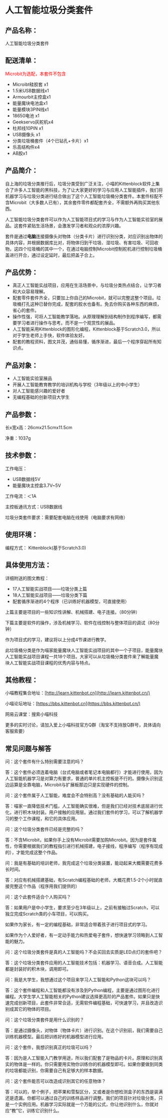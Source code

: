 # 人工智能垃圾分类套件



## 产品名称：

人工智能垃圾分类套件



## 配送清单：

<p style= "color:red";>Microbit为选配，本套件不包含</p>

- Microibt硅胶套 x1
- 1.5米USB数据线x1
- Armourbit主控盒x1
- 能量魔块电池盒x1
- 能量模块3PIN线x1
- 18650电池 x1
- Geekservo灰舵机x4
- 杜邦线10PIN x1
- USB摄像头 x1
- 分类垃圾桶套件（4个已钻孔+卡片）x1
- 乐高结构件x4
- AB胶x1



## 产品简介：

自上海的垃圾分类推行后，垃圾分类受到广泛关注，小喵的Kittenblock软件上集合了许多人工智能的黑科技，为了让大家更好的学习与应用人工智能插件，我们将机器学习与垃圾分类进行结合做出了这个人工智能垃圾桶分类套件。本套件标配不含Microbit（大多数人已有），其余套件零件都配套齐全，不需额外再购买其他东西。

人工智能垃圾分类套件可以作为人工智能项目式的学习与作为人工智能实验室的展品。这套件紧贴生活场景，会激发学习者和观众的浓厚兴趣。

套件是通过**电脑**连接摄像头对物体（分类卡片）进行识别分类，对应识别出物体的具体内容，并根据数据库比对，将物体归到干垃圾、湿垃圾、有害垃圾、可回收物，这四个垃圾桶的其中一个，在通过电脑控制Microbit控制舵机进行控制垃圾桶盖进行开合，通过设定延时，最后把盖子合上。



## 产品优势：

- 真正人工智能实战项目，应用在生活场景中，与垃圾分类热点结合，让学习者和大众容易理解。
- 配套零件套件齐全，只要加上你自己的Microbit，就可以完整这整个项目。垃圾桶打孔这种已替你完成，配套的胶水也备有。免去你购买各种东西的麻烦，省心的套件。
- 操作性强，可将人工智能教学落地。从原理理解到结构制作到程序编写，都需要学习者进行操作与思考。而不是一个观赏性的展品。
- 人工智能采用Kittenblock的图形化编程，Kittenblock基于Scratch3.0，所以对于学生老师上手快，软件体验友好。
- 配套的教程资料，图文并茂，通俗易懂，循序渐进，最后一个程序穿起所有知识点。



## 产品对象：

- 人工智能实验室展品
- 开展人工智能教育教学的培训机构与学校（3年级以上的中小学生）
- 对人工智能感兴趣的爱好者
- 无编程基础的创新项目大学生



## 产品参数：

长x宽x高：26cmx21.5cmx11.5cm

净重：1037g



## 技术参数：

工作电压：

- USB数据线5V
- 能量魔块主控盒3.7V~5V

工作电流：＜1A

主控板通讯方式：USB数据线

垃圾分类套件要求：需要配套电脑在线使用（电脑要求有网络）



## 使用环境：

编程方式： Kittenblock(基于Scratch3.0)



## 具体使用方法：

详细附送的图文教程：

- 17人工智能实战项目——垃圾分类上篇
- 18人工智能实战项目——垃圾分类下篇
- 配套循序渐进的4个程序（已训练好机器模型，可直接使用）



上篇主要是项目的一些知识性讲解、机械搭建、电子连接。（80分钟）

下篇主要是软件的操作，涉及机械学习、软件在线控制与整体项目的调试（80分钟）

作为项目式的学习，建议将以上分成4节课进行教学。



此垃圾桶分类是作为喵家能量魔块人工智能实战项目的其中一个子项目，能量魔块人工智能实战项目课程一共18个项目。大家可以从垃圾桶分类套件来了解能量魔块人工智能实战项目课程的优秀内容与特点。



## 其他教程：

小喵教程集合地址：[http://learn.kittenbot.cn](http://learn.kittenbot.cn/)

小喵论坛地址：[https://bbs.kittenbot.cn](https://bbs.kittenbot.cn/)

网易云课堂：搜索小喵科技

更多的实时讨论，请加入爱上小喵科技官方Q群（淘宝不支持放Q群号，具体请向客服索要）



## 常见问题与解答

问：这个套件有什么特别需要注意的吗？

答：这个套件必须连着电脑（台式电脑或者笔记本电脑都行）才能进行使用，因为人工智能机器学习是对算力有要求，普通的单片机主控板是不行的。摄像头识别这边运算是全靠电脑，Microbit与扩展板那边只是实现硬件的控制。



问：这个套件属于人工智能，难度会不会特别高？没有基础的人能买吗？

答：喵家一直降低技术门槛，人工智能确实很难，但是我们已经对技术底层进行优化，进行积木块封装。用户接触的应用层。通过我们套件的学习，可以了解机器学习的整个工作课程，和它的具体应用。



问：这个垃圾分类套件已经是完整的吗？

答：不含Microbit，如果你手上没有Microbit需要加购Microbit。因为是套件属性，你需要根据我们的教程指引进行机械搭建，电子接线，程序编写（程序有现成的），才能完成这整个作品。



问：我是有基础的培训老师，我完成这个垃圾分类装置，能动起来大概需要花费多长时间。

答：对应有机械搭建基础，有Scratch编程基础的老师，大概花费1.5-2个小时就直接完整这个作品（程序用我们提供的）



问：这个此套件适合个人购买吗？

答：如果用户是中小学生，要求至少在3年级以上，之前有接触过Scratch，可以独立完成Scratch类的小车项目，可以购买。

如果作为家长，有一定的编程基础，非常适合带着孩子进行项目式的学习。

如果作为个人爱好者，有一定动手能力和热爱电子套件，想快速学习领略到人工智能的魅力。



问：这个垃圾分类套件是真的人工智能吗？不会买回去实质是LED点灯的套件吧？

答：这个垃圾分类套件应用的人工智能技术包括：机器学习、语音合成。人工智能都是封装好的积木块，调用即可。



问：我是大学生，我想通过这个项目来学习人工智能和Python这块可以吗？

答：这个套件编程和人工智能都没有涉及到Python编程，主要是通过图形化进行编程。大学生学人工智能相关的Python建议选择更高阶的产品套件。如果只是快速完成创新项目，此套件非常合适，无需软件编程基础，可快速学习，并且改造识别成其它的物体的项目。



问：这个垃圾分类套件是用什么识别的？

答：是通过摄像头，对物体（物体卡片）进行识别。在这个识别前，我们需要自己训练机器模型。最后把训练好的机器模型进行应用。



问：这个套件，我想识别真正的垃圾可以吗？

答：因为是人工智能入门教学用途，所以我们配套了是物品的卡片。原理和识别真实的物体是一样的。你只需要用实物你训练你的机器模型即可。如果你要做到同类的垃圾都能识别，你需要自己有足够大的样本数据。



问：这个套件能否可以改造成识别其它的任意物体？

答：可以的，举个例子，把苹果和雪梨区分，又或者是你想检测盒子的东西是装满还是遗漏。你都可以通过自己的训练样品进行调整。我们的项目针对垃圾分类，只是一个实例应用。机器学习实际就是一个万能的公式，你让他识别什么，你就对应“教”它，训练它识别什么。